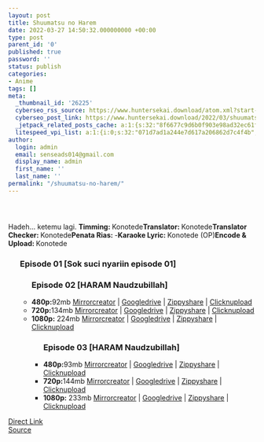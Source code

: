 ```yaml
---
layout: post
title: Shuumatsu no Harem
date: 2022-03-27 14:50:32.000000000 +00:00
type: post
parent_id: '0'
published: true
password: ''
status: publish
categories:
- Anime
tags: []
meta:
  _thumbnail_id: '26225'
  cyberseo_rss_source: https://www.huntersekai.download/atom.xml?start-index=1
  cyberseo_post_link: https://www.huntersekai.download/2022/03/shuumatsu-no-harem.html
  _jetpack_related_posts_cache: a:1:{s:32:"8f6677c9d6b0f903e98ad32ec61f8deb";a:2:{s:7:"expires";i:1663386326;s:7:"payload";a:3:{i:0;a:1:{s:2:"id";i:26286;}i:1;a:1:{s:2:"id";i:26296;}i:2;a:1:{s:2:"id";i:26297;}}}}
  litespeed_vpi_list: a:1:{i:0;s:32:"071d7ad1a244e7d617a206862d7c4f4b";}
author:
  login: admin
  email: senseads014@gmail.com
  display_name: admin
  first_name: ''
  last_name: ''
permalink: "/shuumatsu-no-harem/"
---
```

<p> <a class="popup" data-target="41946"></a>
<div class="separator" style="clear: both;"><a href="https://blogger.googleusercontent.com/img/a/AVvXsEjlRaOK0MI-xyWDV-7njgUjAAZJW6eVhGDgAp1DCWeti3fBHPEsh76LXH9b2N-kN0HGLq28good_jIWW9l-kW3HcavtIVnfMYo_BvMDbklONjtpf1LqNpH3vtFbUlCNmqWiXWnbfZevzaILMIa_zyfOrBXDLFp8L72pJMs2qrH1J5v68dqAgsYS4ArY" style="display: block; padding: 1em 0; text-align: center; "><img alt="" border="0" data-original-height="318" data-original-width="225" src="{{ site.baseurl }}/assets/2022/03/AVvXsEjlRaOK0MI-xyWDV-7njgUjAAZJW6eVhGDgAp1DCWeti3fBHPEsh76LXH9b2N-kN0HGLq28good_jIWW9l-kW3HcavtIVnfMYo_BvMDbklONjtpf1LqNpH3vtFbUlCNmqWiXWnbfZevzaILMIa_zyfOrBXDLFp8L72pJMs2qrH1J5v68dqAgsYS4ArY" /></a></div>
<p>Hadeh... ketemu lagi. <a name="more"></a>
<pekerja><b>Timming: </b><span>Konotede</span><b>Translator: </b><span>Konotede</span><b>Translator Checker: </b><span>Konotede</span><b>Penata Rias: </b><span>-</span><b>Karaoke Lyric: </b><span>Konotede (OP)</span><b>Encode &amp; Upload: </b><span>Konotede</span></pekerja>
<div class="dl">
<ul />
<h3>Episode 01 [Sok suci nyariin episode 01]</h3>
<ul />
<h3>Episode 02 [HARAM Naudzubillah]</h3>
<li><b>480p:</b><span id="size">92mb</span> <a href="https://ponselharian.com/bTJrk7SCyk5">Mirrorcreator</a> | <a href="https://ponselharian.com/hIHYy4gEm">Googledrive</a> | <a href="https://ponselharian.com/OVx4X">Zippyshare</a> | <a href="https://ponselharian.com/wGNeOiC1MjY2">Clicknupload</a></li>
<li><b>720p:</b><span id="size">134mb</span> <a href="https://ponselharian.com/LqZ">Mirrorcreator</a> | <a href="https://ponselharian.com/pFZdW">Googledrive</a> | <a href="https://ponselharian.com/bnFy">Zippyshare</a> | <a href="https://ponselharian.com/KAoUzNbD">Clicknupload</a></li>
<li><b>1080p:</b> <span id="size">224mb</span> <a href="https://ponselharian.com/tsRhU6">Mirrorcreator</a> | <a href="https://ponselharian.com/Aaib87sgCGJf">Googledrive</a> | <a href="https://ponselharian.com/zl52CA1">Zippyshare</a> | <a href="https://ponselharian.com/l7FIdXmRm3oP">Clicknupload</a></li>
<ul />
<h3>Episode 03 [HARAM Naudzubillah]</h3>
<li><b>480p:</b><span id="size">93mb</span> <a href="https://ponselharian.com/xo8pH4HTSW9s">Mirrorcreator</a> | <a href="https://ponselharian.com/KzyDWA5pEYT">Googledrive</a> | <a href="https://ponselharian.com/bN2uckID">Zippyshare</a> | <a href="https://ponselharian.com/wIm6t8JohNSo">Clicknupload</a></li>
<li><b>720p:</b><span id="size">144mb</span> <a href="https://ponselharian.com/T3Unu">Mirrorcreator</a> | <a href="https://ponselharian.com/bUVcyn3gDnD">Googledrive</a> | <a href="https://ponselharian.com/AGnxoW">Zippyshare</a> | <a href="#">Clicknupload</a></li>
<li><b>1080p:</b> <span id="size">233mb</span> <a href="https://ponselharian.com/ZIiUXP">Mirrorcreator</a> | <a href="https://ponselharian.com/MiOwj">Googledrive</a> | <a href="https://ponselharian.com/i5jNY3SB">Zippyshare</a> | <a href="https://ponselharian.com/8YAPA">Clicknupload</a></li>
</div>
<link rel="stylesheet" href="https://cdnjs.cloudflare.com/ajax/libs/font-awesome/4.7.0/css/font-awesome.min.css" />
<div class="divbtn"> <a href="https://handymansurrender.com/fihup8buzv?key=94550f7ce39444073321dde3b8782f97" class="btn"><i class="fa fa-download"></i> Direct Link</a> <br /><a href="https://www.huntersekai.download/2022/03/shuumatsu-no-harem.html">Source</a> </div>
